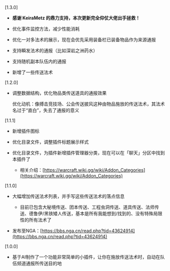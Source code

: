 [1.3.0]

- **感谢 KeiraMetz 的鼎力支持，本次更新完全仰仗大佬出手拯救！**

- 优化事件监控方法，减少性能消耗

- 优化一对多法术的展示，现在会优先采用装备栏已装备物品作为来源通报

- 支持瞬发法术的通报（比如深岩之洲药水）

- 支持随机副本队伍内的通报

- 新增了一些传送法术


[1.2.0]

- 调整数据结构，优化物品类传送道具的通报效果

  优化动机：像搏击竞技场、公会传送披风这种由物品施放的传送法术，其法术名过于“直白”，失去了通报的意义


[1.1.1]

- 新增插件图标

- 优化目录文件，调整插件标题展示样式

- 优化目录文件，为插件新增插件管理器分类，现在可以在「聊天」分区中找到本插件了

  - 相关介绍：[https://warcraft.wiki.gg/wiki/Addon_Categories](https://warcraft.wiki.gg/wiki/Addon_Categories)


[1.1.0]

- 大幅增加传送法术列表，并手写这些传送法术的落点信息

  - 目前已包含大秘境传送、团本传送、工程虫洞传送、道具传送、法师传送、德鲁伊/黑铁矮人传送，基本是所有我能想到/找到的、没有特殊局限性的所有法术了

- 发布至NGA：[https://bbs.nga.cn/read.php?tid=43624914](https://bbs.nga.cn/read.php?tid=43624914)


[1.0.0]

- 基于AI制作了一个功能非常简单的小插件，让你在施放传送法术时，自动在队伍频道通报所传送目的地